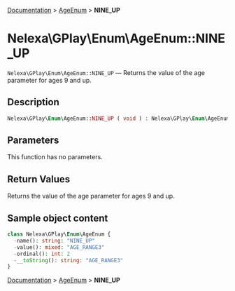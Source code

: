 [Documentation](../../README.md) > [AgeEnum](README.md) > **NINE_UP**

# Nelexa\GPlay\Enum\AgeEnum::NINE_UP
`Nelexa\GPlay\Enum\AgeEnum::NINE_UP` — Returns the value of the age parameter for ages 9 and up.

## Description
```php
Nelexa\GPlay\Enum\AgeEnum::NINE_UP ( void ) : Nelexa\GPlay\Enum\AgeEnum
```

## Parameters
This function has no parameters.

## Return Values
Returns the value of the age parameter for ages 9 and up.

## Sample object content
```php
class Nelexa\GPlay\Enum\AgeEnum {
  -name(): string: "NINE_UP"
  -value(): mixed: "AGE_RANGE3"
  -ordinal(): int: 2
  -__toString(): string: "AGE_RANGE3"
}
```

[Documentation](../../README.md) > [AgeEnum](README.md) > **NINE_UP**
